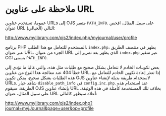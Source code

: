 # ملاحظة على عناوين URL

عموما، تستخدم عناوين URLs إلى OJS متغير `PATH_INFO`. على سبيل المثال، افحص عنوان URL (الخيالي) التالي:

http://www.mylibrary.com/ojs2/index.php/myjournal/user/profile

برنامج PHP المستخدم للتعامل مع هذا الطلب، `index.php`، يظهر في منتصف الطريق عبر عنوان URL. الجزء من عنوان URL الذي يظهر بعد تمرير إلى `index.php` عبر متغير CGI يسمى `PATH_INFO`.

بعض تكوينات الخادم لا تتعامل بشكل صحيح مع طلبات مثل هذه، والتي غالبا ما تؤدي إلى خطأ 404 عند معالجة هذا النوع من عناوين URL. إذا تعذر إعادة تكوين الخادم للتعامل مع هذه الطلبات بشكل صحيح، يمكن تكوين OJS لاستخدام طريقة بديلة لإنشاء عناوين URLs. شاهد خيار `disable_path_info` في `config.inc.php`. عند استخدام هذه الطريقة، سيقوم OJS بإنشاء عناوين URL بخلاف تلك المستخدمة كأمثلة في هذه الوثيقة. على سبيل المثال، عنوان URL أعلاه سيظهر كالتالي:

http://www.mylibrary.com/ojs2/index.php?journal=myjJournal&page=user&op=profile

